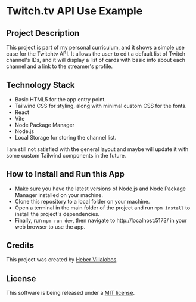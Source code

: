 # Twitch.tv API Use Example

## Project Description

This project is part of my personal curriculum, and it shows a simple use case for the Twitchtv API. It allows the user to edit a default list of Twitch channel's IDs, and it will display a list of cards with basic info about each channel and a link to the streamer's profile.

## Technology Stack

- Basic HTML5 for the app entry point.
- Tailwind CSS for styling, along with minimal custom CSS for the fonts.
- React
- Vite
- Node Package Manager
- Node.js
- Local Storage for storing the channel list.

I am still not satisfied with the general layout and maybe will update it with some custom Tailwind components in the future.

## How to Install and Run this App

- Make sure you have the latest versions of Node.js and Node Package Manager installed on your machine.
- Clone this repository to a local folder on your machine.
- Open a terminal in the main folder of the project and run `npm install` to install the project's dependencies.
- Finally, run `npm run dev`, then navigate to http://localhost:5173/ in your web browser to use the app.

## Credits

This project was created by [Heber Villalobos](https://github.com/heber737).

## License

This software is being released under a [MIT license](https://github.com/heber737/twitchtv-api-example/blob/main/LICENSE.md).